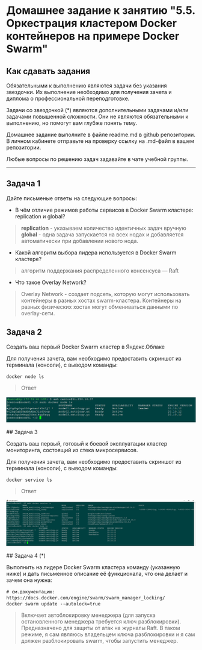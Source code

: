 # Домашнее задание к занятию "5.5. Оркестрация кластером Docker контейнеров на примере Docker Swarm"

## Как сдавать задания

Обязательными к выполнению являются задачи без указания звездочки. Их выполнение необходимо для получения зачета и диплома о профессиональной переподготовке.

Задачи со звездочкой (*) являются дополнительными задачами и/или задачами повышенной сложности. Они не являются обязательными к выполнению, но помогут вам глубже понять тему.

Домашнее задание выполните в файле readme.md в github репозитории. В личном кабинете отправьте на проверку ссылку на .md-файл в вашем репозитории.

Любые вопросы по решению задач задавайте в чате учебной группы.

---

## Задача 1

Дайте письменые ответы на следующие вопросы:

- В чём отличие режимов работы сервисов в Docker Swarm кластере: replication и global?
> **replication** - указываем количество идентичных задач вручную
> **global** - одна задача запускается на всех нодах и добавляется автоматически при добавлении нового нода.
- Какой алгоритм выбора лидера используется в Docker Swarm кластере?
> алгоритм поддержания распределенного консенсуса — Raft
- Что такое Overlay Network?
> Overlay Network - создает подсеть, которую могут использовать контейнеры в разных хостах swarm-кластера. Контейнеры на разных физических хостах могут обмениваться данными по overlay-сети.

## Задача 2

Создать ваш первый Docker Swarm кластер в Яндекс.Облаке

Для получения зачета, вам необходимо предоставить скриншот из терминала (консоли), с выводом команды:
```
docker node ls
```
> Ответ
<p align="center">
  <img src=".\2022-02-11_004047.jpg">
</p>
## Задача 3

Создать ваш первый, готовый к боевой эксплуатации кластер мониторинга, состоящий из стека микросервисов.

Для получения зачета, вам необходимо предоставить скриншот из терминала (консоли), с выводом команды:
```
docker service ls
```
> Ответ
<p align="center">
  <img src=".\2022-02-13_160504.jpg">
</p>
## Задача 4 (*)

Выполнить на лидере Docker Swarm кластера команду (указанную ниже) и дать письменное описание её функционала, что она делает и зачем она нужна:
```
# см.документацию: https://docs.docker.com/engine/swarm/swarm_manager_locking/
docker swarm update --autolock=true
```
> Включает автоблокировку менеджера (для запуска остановленного менеджера требуется ключ разблокировки).
> Предназначено для защиты от атак на журналы Raft. В таком режиме, я сам являюсь владельцем ключа разблокировки и я сам должен разблокировать swarm, чтобы запустить менеджер.
